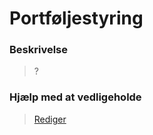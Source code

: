 # Portføljestyring

### Beskrivelse

> ?

### Hjælp med at vedligeholde

> [Rediger](https://github.com/FMDatahub/Portal/blob/main/docs/Moduler/Portføljestyring/index.md)
